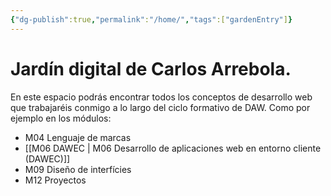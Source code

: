 ```yaml
---
{"dg-publish":true,"permalink":"/home/","tags":["gardenEntry"]}
---
```



# Jardín digital de Carlos Arrebola.

En este espacio podrás encontrar todos los conceptos de desarrollo web que trabajaréis conmigo a lo largo del ciclo formativo de DAW. Como por ejemplo en los módulos:
- M04 Lenguaje de marcas 
- [[M06 DAWEC \| M06 Desarrollo de aplicaciones web en entorno cliente (DAWEC)]]
- M09 Diseño de interfícies
- M12 Proyectos